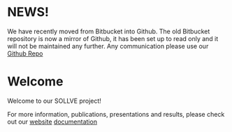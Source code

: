 # NEWS!

We have recently moved from Bitbucket into Github. The old Bitbucket repository is now a mirror of Github, it has been set up to read only and it will not be maintained any further. Any communication please use our [Github Repo](https://github.com/SOLLVE/sollve_vv)

# Welcome

Welcome to our SOLLVE project!

For more information, publications, presentations and results, please check out our 
[website](https://crpl.cis.udel.edu/ompvvsollve/) 
[documentation](https://crpl.cis.udel.edu/ompvvsollve/documentation)
